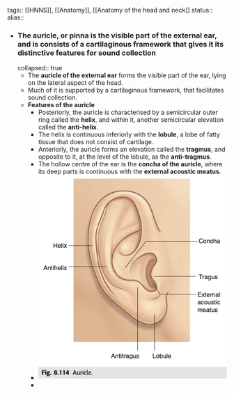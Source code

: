 tags:: [[HNNS]], [[Anatomy]], [[Anatomy of the head and neck]] 
status::
alias::

- ### The auricle, or pinna is the visible part of the external ear, and is consists of a cartilaginous framework that gives it its distinctive features for sound collection
  collapsed:: true
	- The **auricle of the external ear** forms the visible part of the ear, lying on the lateral aspect of the head.
	- Much of it is supported by a cartilaginous framework, that facilitates sound collection.
	- **Features of the auricle**
		- Posteriorly, the auricle is characterised by a semicircular outer ring called the **helix**, and within it, another semicircular elevation called the **anti-helix**.
		- The helix is continuous inferiorly with the **lobule**, a lobe of fatty tissue that does not consist of cartilage.
		- Anteriorly, the auricle forms an elevation called the **tragmus**, and opposite to it, at the level of the lobule, as the **anti-tragmus**.
		- The hollow centre of the ear is the **concha of the auricle**, where its deep parts is continuous with the **external acoustic meatus**.
		- ![image.png](../assets/image_1673412116558_0.png)
		-
